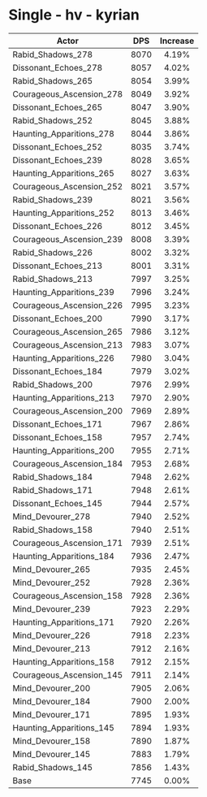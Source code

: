 # Single - hv - kyrian
| Actor | DPS | Increase |
|---|:---:|:---:|
|Rabid_Shadows_278|8070|4.19%|
|Dissonant_Echoes_278|8057|4.02%|
|Rabid_Shadows_265|8054|3.99%|
|Courageous_Ascension_278|8049|3.92%|
|Dissonant_Echoes_265|8047|3.90%|
|Rabid_Shadows_252|8045|3.88%|
|Haunting_Apparitions_278|8044|3.86%|
|Dissonant_Echoes_252|8035|3.74%|
|Dissonant_Echoes_239|8028|3.65%|
|Haunting_Apparitions_265|8027|3.63%|
|Courageous_Ascension_252|8021|3.57%|
|Rabid_Shadows_239|8021|3.56%|
|Haunting_Apparitions_252|8013|3.46%|
|Dissonant_Echoes_226|8012|3.45%|
|Courageous_Ascension_239|8008|3.39%|
|Rabid_Shadows_226|8002|3.32%|
|Dissonant_Echoes_213|8001|3.31%|
|Rabid_Shadows_213|7997|3.25%|
|Haunting_Apparitions_239|7996|3.24%|
|Courageous_Ascension_226|7995|3.23%|
|Dissonant_Echoes_200|7990|3.17%|
|Courageous_Ascension_265|7986|3.12%|
|Courageous_Ascension_213|7983|3.07%|
|Haunting_Apparitions_226|7980|3.04%|
|Dissonant_Echoes_184|7979|3.02%|
|Rabid_Shadows_200|7976|2.99%|
|Haunting_Apparitions_213|7970|2.90%|
|Courageous_Ascension_200|7969|2.89%|
|Dissonant_Echoes_171|7967|2.86%|
|Dissonant_Echoes_158|7957|2.74%|
|Haunting_Apparitions_200|7955|2.71%|
|Courageous_Ascension_184|7953|2.68%|
|Rabid_Shadows_184|7948|2.62%|
|Rabid_Shadows_171|7948|2.61%|
|Dissonant_Echoes_145|7944|2.57%|
|Mind_Devourer_278|7940|2.52%|
|Rabid_Shadows_158|7940|2.51%|
|Courageous_Ascension_171|7939|2.51%|
|Haunting_Apparitions_184|7936|2.47%|
|Mind_Devourer_265|7935|2.45%|
|Mind_Devourer_252|7928|2.36%|
|Courageous_Ascension_158|7928|2.36%|
|Mind_Devourer_239|7923|2.29%|
|Haunting_Apparitions_171|7920|2.26%|
|Mind_Devourer_226|7918|2.23%|
|Mind_Devourer_213|7912|2.16%|
|Haunting_Apparitions_158|7912|2.15%|
|Courageous_Ascension_145|7911|2.14%|
|Mind_Devourer_200|7905|2.06%|
|Mind_Devourer_184|7900|2.00%|
|Mind_Devourer_171|7895|1.93%|
|Haunting_Apparitions_145|7894|1.93%|
|Mind_Devourer_158|7890|1.87%|
|Mind_Devourer_145|7883|1.79%|
|Rabid_Shadows_145|7856|1.43%|
|Base|7745|0.00%|
